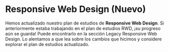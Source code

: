 # Responsive Web Design (Nuevo)

Hemos actualizado nuestro plan de estudios de **Responsive Web Design**. Si anteriormente estaba trabajando en el plan de estudios RWD, ¡su progreso aún se guarda! Puede encontrarlo en la sección Legacy Responsive Web Design. Lo alentamos a que lea sobre los cambios que hicimos y considere explorar el plan de estudios actualizado.
